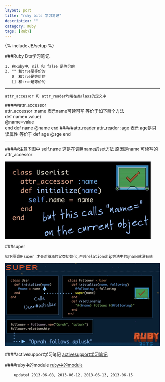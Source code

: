 ```yaml
---
layout: post
title: "ruby bits 学习笔记"
description: ""
category: Ruby
tags: [Ruby]
---
```

{% include JB/setup %}


  
###Ruby Bits学习笔记    
    
    1. 在Ruby中, nil 和 false 是等价的
    2. "" 和true是等价的
       0  和true是等价的
       [] 和true是等价的
___
    attr_accessor 和 attr_reader均用在类class的定义中

#####attr_accessor        
    attr_accessor :name
    表示name可读可写
    等价于如下两个方法        
    def name=(value)           
       @name=value    
    end
    def name
       @name
    end
#####attr_reader
    attr_reader :age
    表示 age是只读属性
    等价于
    def age
      @age
    end
___
#####注意下图中 self.name
这是在调用name的set方法 原因是name 可读写的attr_accessor
    
![](/article_images/self.name.png)

###super

    如下图调用super 才会对继承的父类初始化,否则relationship方法中的@name就没有值

![super](/article_images/super.png)


####activesupport学习笔记
[activesupport学习笔记](/ruby/2013/06/13/activesupport-/)

####ruby中的module
[ruby中的module](/ruby/2013/06/15/rubymodule/)

```
    updated 2013-06-08, 2013-06-12, 2013-06-13, 2013-06-15 
```